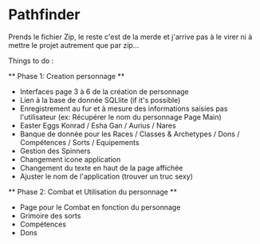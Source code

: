 # Pathfinder

Prends le fichier Zip, le reste c'est de la merde et j'arrive pas à le virer ni à mettre le projet autrement que par zip...


Things to do :

** Phase 1: Creation personnage **
- Interfaces page 3 à 6 de la création de personnage
- Lien à la base de donnée SQLlite (if it's possible)
- Enregistrement au fur et à mesure des informations saisies pas l'utilisateur (ex: Récupérer le nom du personnage Page Main)
- Easter Eggs Konrad / Esha Gan / Aurius / Nares
- Banque de donnée pour les Races / Classes & Archetypes / Dons / Compétences / Sorts / Equipements
- Gestion des Spinners
- Changement icone application
- Changement du texte en haut de la page affichée
- Ajuster le nom de l'application (trouver un truc sexy)

** Phase 2: Combat et Utilisation du personnage **
- Page pour le Combat en fonction du personnage
- Grimoire des sorts
- Compétences
- Dons
